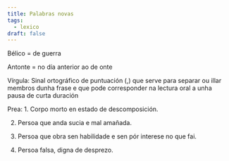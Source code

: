 ```yaml
---
title: Palabras novas
tags:
  - lexico
draft: false
---
```

Bélico = de guerra

Antonte = no día anterior ao de onte

Vírgula: Sinal ortográfico de puntuación (,) que serve para separar ou illar membros dunha frase e que pode corresponder na lectura oral a unha pausa de curta duración

Prea: 1. Corpo morto en estado de descomposición.

2. Persoa que anda sucia e mal amañada.

3. Persoa que obra sen habilidade e sen pór interese no que fai.

4. Persoa falsa, digna de desprezo.